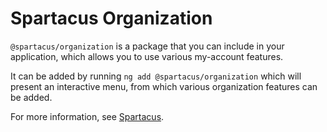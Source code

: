# Spartacus Organization

`@spartacus/organization` is a package that you can include in your application, which allows you to use various my-account features.

It can be added by running `ng add @spartacus/organization` which will present an interactive menu, from which various organization features can be added.

For more information, see [Spartacus](https://github.com/SAP/spartacus).
